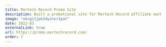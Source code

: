 ```yaml
---
title: Martech Record Promo Site
description: Built a promotional site for Martech Record affiliate marketing service with Next.js, Sanity, and Tailwind.
image: "ukcgi1jpe14yznvr1pat"
date: 2022-03
externalLink: true
url: https://promo.martechrecord.com/
order: 7
---
```

